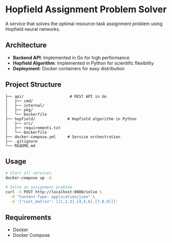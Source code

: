# Hopfield Assignment Problem Solver

A service that solves the optimal resource-task assignment problem using Hopfield neural networks.

## Architecture

- **Backend API**: Implemented in Go for high performance
- **Hopfield Algorithm**: Implemented in Python for scientific flexibility
- **Deployment**: Docker containers for easy distribution

## Project Structure

```
├── api/                    # REST API in Go
│   ├── cmd/
│   ├── internal/
│   ├── pkg/
│   └── Dockerfile
├── hopfield/              # Hopfield algorithm in Python
│   ├── src/
│   ├── requirements.txt
│   └── Dockerfile
├── docker-compose.yml     # Service orchestration
├── .gitignore
└── README.md
```

## Usage

```bash
# Start all services
docker-compose up -d

# Solve an assignment problem
curl -X POST http://localhost:8080/solve \
  -H "Content-Type: application/json" \
  -d '{"cost_matrix": [[1,2,3],[4,5,6],[7,8,9]]}'
```

## Requirements

- Docker
- Docker Compose